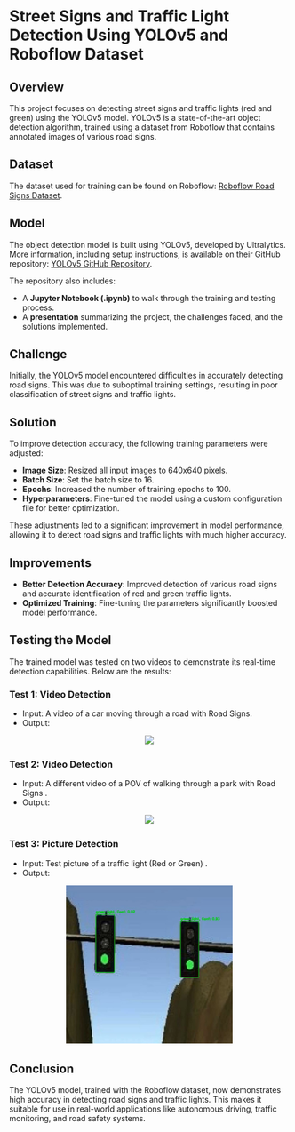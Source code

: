 # Street Signs and Traffic Light Detection Using YOLOv5 and Roboflow Dataset

## Overview
This project focuses on detecting street signs and traffic lights (red and green) using the YOLOv5 model. YOLOv5 is a state-of-the-art object detection algorithm, trained using a dataset from Roboflow that contains annotated images of various road signs.

## Dataset
The dataset used for training can be found on Roboflow:
[Roboflow Road Signs Dataset](https://universe.roboflow.com/roboflow-100/road-signs-6ih4y/dataset/2).

## Model
The object detection model is built using YOLOv5, developed by Ultralytics. More information, including setup instructions, is available on their GitHub repository:
[YOLOv5 GitHub Repository](https://github.com/ultralytics/yolov5).

The repository also includes:
- A **Jupyter Notebook (.ipynb)** to walk through the training and testing process.
- A **presentation** summarizing the project, the challenges faced, and the solutions implemented.

## Challenge
Initially, the YOLOv5 model encountered difficulties in accurately detecting road signs. This was due to suboptimal training settings, resulting in poor classification of street signs and traffic lights.

## Solution
To improve detection accuracy, the following training parameters were adjusted:
- **Image Size**: Resized all input images to 640x640 pixels.
- **Batch Size**: Set the batch size to 16.
- **Epochs**: Increased the number of training epochs to 100.
- **Hyperparameters**: Fine-tuned the model using a custom configuration file for better optimization.

These adjustments led to a significant improvement in model performance, allowing it to detect road signs and traffic lights with much higher accuracy.

## Improvements
- **Better Detection Accuracy**: Improved detection of various road signs and accurate identification of red and green traffic lights.
- **Optimized Training**: Fine-tuning the parameters significantly boosted model performance.

## Testing the Model
The trained model was tested on two videos to demonstrate its real-time detection capabilities. Below are the results:

### Test 1: Video Detection
- Input: A video of a car moving through a road with Road Signs.
- Output: 
<center>
  <img src="https://github.com/NouranAdel1/Street-signs-Traffic-Light-Detection/blob/main/Test_Demo1.gif" width="300">
</center>

### Test 2: Video Detection
- Input: A different video of a POV of walking through a park with Road Signs .
- Output:
<center>
  <img src="https://github.com/NouranAdel1/Street-signs-Traffic-Light-Detection/blob/main/Test_Demo2.gif" width="300">
</center>

### Test 3: Picture Detection
- Input: Test picture of a traffic light (Red or Green) .
- Output:
<center>
  <img src="https://github.com/NouranAdel1/Street-signs-Traffic-Light-Detection/blob/main/TrafficLight_Picture_test.jpg" width="300">
</center>

## Conclusion
The YOLOv5 model, trained with the Roboflow dataset, now demonstrates high accuracy in detecting road signs and traffic lights. This makes it suitable for use in real-world applications like autonomous driving, traffic monitoring, and road safety systems.


